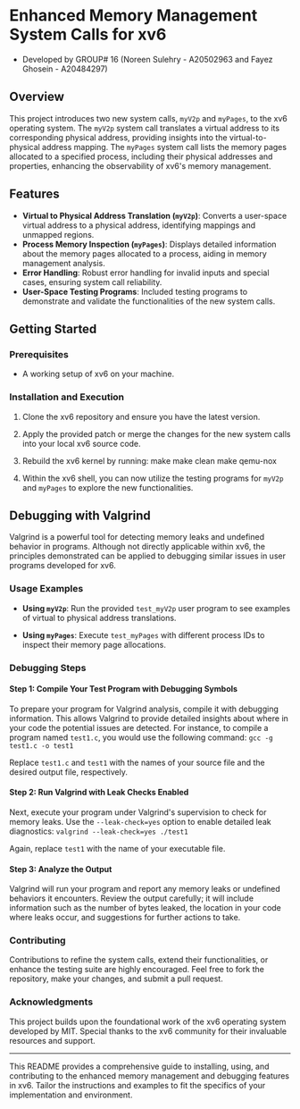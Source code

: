 # Enhanced Memory Management System Calls for xv6
- Developed by GROUP# 16 (Noreen Sulehry - A20502963 and Fayez Ghosein - A20484297) 

## Overview
This project introduces two new system calls, `myV2p` and `myPages`, to the xv6 operating system. The `myV2p` system call translates a virtual address to its corresponding physical address, providing insights into the virtual-to-physical address mapping. The `myPages` system call lists the memory pages allocated to a specified process, including their physical addresses and properties, enhancing the observability of xv6's memory management.

## Features
- **Virtual to Physical Address Translation (`myV2p`)**: Converts a user-space virtual address to a physical address, identifying mappings and unmapped regions.
- **Process Memory Inspection (`myPages`)**: Displays detailed information about the memory pages allocated to a process, aiding in memory management analysis.
- **Error Handling**: Robust error handling for invalid inputs and special cases, ensuring system call reliability.
- **User-Space Testing Programs**: Included testing programs to demonstrate and validate the functionalities of the new system calls.

## Getting Started

### Prerequisites
- A working setup of xv6 on your machine.

### Installation and Execution
1. Clone the xv6 repository and ensure you have the latest version.
2. Apply the provided patch or merge the changes for the new system calls into your local xv6 source code.
3. Rebuild the xv6 kernel by running:
   make
   make clean
   make qemu-nox

4. Within the xv6 shell, you can now utilize the testing programs for `myV2p` and `myPages` to explore the new functionalities.

## Debugging with Valgrind
Valgrind is a powerful tool for detecting memory leaks and undefined behavior in programs. Although not directly applicable within xv6, the principles demonstrated can be applied to debugging similar issues in user programs developed for xv6.

### Usage Examples
- **Using `myV2p`**:
Run the provided `test_myV2p` user program to see examples of virtual to physical address translations.

- **Using `myPages`**:
Execute `test_myPages` with different process IDs to inspect their memory page allocations.

### Debugging Steps
#### Step 1: Compile Your Test Program with Debugging Symbols
To prepare your program for Valgrind analysis, compile it with debugging information. This allows Valgrind to provide detailed insights about where in your code the potential issues are detected. For instance, to compile a program named `test1.c`, you would use the following command: `gcc -g test1.c -o test1`

Replace `test1.c` and `test1` with the names of your source file and the desired output file, respectively.

#### Step 2: Run Valgrind with Leak Checks Enabled
Next, execute your program under Valgrind's supervision to check for memory leaks. Use the `--leak-check=yes` option to enable detailed leak diagnostics: `valgrind --leak-check=yes ./test1`

Again, replace `test1` with the name of your executable file.

#### Step 3: Analyze the Output
Valgrind will run your program and report any memory leaks or undefined behaviors it encounters. Review the output carefully; it will include information such as the number of bytes leaked, the location in your code where leaks occur, and suggestions for further actions to take.

### Contributing
Contributions to refine the system calls, extend their functionalities, or enhance the testing suite are highly encouraged. Feel free to fork the repository, make your changes, and submit a pull request.

### Acknowledgments
This project builds upon the foundational work of the xv6 operating system developed by MIT. Special thanks to the xv6 community for their invaluable resources and support.

---

This README provides a comprehensive guide to installing, using, and contributing to the enhanced memory management and debugging features in xv6. Tailor the instructions and examples to fit the specifics of your implementation and environment.

